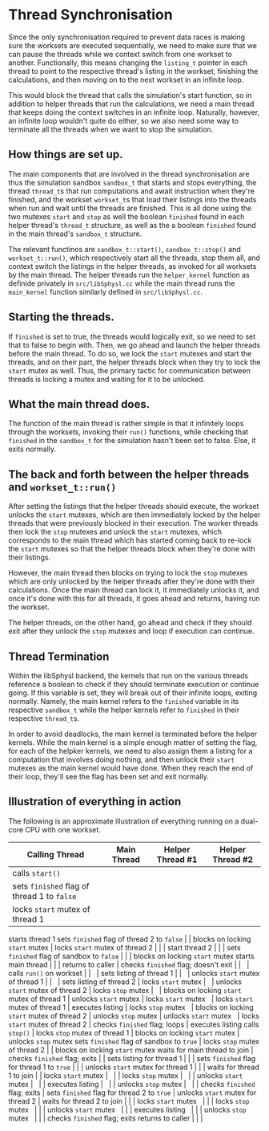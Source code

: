# Thread Synchronisation

Since the only synchronisation required to prevent data races is making sure the worksets are executed sequentially, we need to make sure that we can pause the threads while we context switch from one workset to another. Functionally, this means changing the `listing_t` pointer in each thread to point to the respective thread's listing in the workset, finishing the calculations, and then moving on to the next workset in an infinite loop.

This would block the thread that calls the simulation's start function, so in addition to helper threads that run the calculations, we need a main thread that keeps doing the context switches in an infinite loop. Naturally, however, an infinite loop wouldn't quite do either, so we also need some way to terminate all the threads when we want to stop the simulation.

## How things are set up.

The main components that are involved in the thread synchronisation are thus the simulation sandbox `sandbox_t` that starts and stops everything, the thread `thread_t`s that run computations and await instruction when they're finished, and the workset `workset_t`s that load their listings into the threads when run and wait until the threads are finished. This is all done using the two mutexes `start` and `stop` as well the boolean `finished` found in each helper thread's `thread_t` structure, as well as the a boolean `finished` found in the main thread's `sandbox_t` structure.

The relevant functinos are `sandbox_t::start()`, `sandbox_t::stop()` and `workset_t::run()`, which respectively start all the threads, stop them all, and context switch the listings in the helper threads, as invoked for all worksets by the main thread. The helper threads run the `helper_kernel` function as definide privately in `src/libSphysl.cc` while the main thread runs the `main_kernel` function similarly defined in `src/libSphysl.cc`.

## Starting the threads.

If `finished` is set to true, the threads would logically exit, so we need to set that to false to begin with. Then, we go ahead and launch the helper threads before the main thread. To do so, we lock the `start` mutexes and start the threads, and on their part, the helper threads block when they try to lock the `start` mutex as well. Thus, the primary tactic for communication between threads is locking a mutex and waiting for it to be unlocked.

## What the main thread does.

The function of the main thread is rather simple in that it infinitely loops through the worksets, invoking their `run()` functions, while checking that `finished` in the `sandbox_t` for the simulation hasn't been set to false. Else, it exits normally.

## The back and forth between the helper threads and `workset_t::run()`

After setting the listings that the helper threads should execute, the workset unlocks the `start` mutexes, which are then immediately locked by the helper threads that were previously blocked in their execution. The worker threads then lock the `stop` mutexes and unlock the `start` mutexes, which corresponds to the main thread which has started coming back to re-lock the `start` mutexes so that the helper threads block when they're done with their listings.

However, the main thread then blocks on trying to lock the `stop` mutexes which are only unlocked by the helper threads after they're done with their calculations. Once the main thread can lock it, it immediately unlocks it, and once it's done with this for all threads, it goes ahead and returns, having run the workset.

The helper threads, on the other hand, go ahead and check if they should exit after they unlock the `stop` mutexes and loop if execution can continue.

## Thread Termination

Within the libSphysl backend, the kernels that run on the various threads reference a boolean to check if they should terminate execution or continue going. If this variable is set, they will break out of their infinite loops, exiting normally. Namely, the main kernel refers to the `finished` variable in its respective `sandbox_t` while the helper kernels refer to `finished` in their respective `thread_t`s.

In order to avoid deadlocks, the main kernel is terminated before the helper kernels. While the main kernel is a simple enough matter of setting the flag, for each of the helpker kernels, we need to also assign them a listing for a computation that involves doing nothing, and then unlock their `start` mutexes as the main kernel would have done. When they reach the end of their loop, they'll see the flag has been set and exit normally.

## Illustration of everything in action

The following is an approximate illustration of everything running on a dual-core CPU with one workset.

Calling Thread | Main Thread | Helper Thread #1 | Helper Thread #2
--- | --- | --- | ---
calls `start()` | | |
sets `finished` flag of thread 1 to `false` | | |
locks `start` mutex of thread 1 | | |
starts thread 1
sets `finished` flag of thread 2 to `false` | | blocks on locking `start` mutex |
locks `start` mutex of thread 2 | | |
start thread 2 | | |
sets `finished` flag of sandbox to `false` | | | blocks on locking `start` mutex
starts main thread | | |
returns to caller | checks `finished` flag; doesn't exit | |
&nbsp; | calls `run()` on workset | |
&nbsp; | sets listing of thread 1 | |
&nbsp; | unlocks `start` mutex of thread 1 | |
&nbsp; | sets listing of thread 2 | locks `start` mutex |
&nbsp; | unlocks `start` mutex of thread 2 | locks `stop` mutex |
&nbsp; | blocks on locking `start` mutex of thread 1 | unlocks `start` mutex | locks `start` mutex
&nbsp; | locks `start` mutex of thread 1 | executes listing | locks `stop` mutex
&nbsp; | blocks on locking `start` mutex of thread 2 | unlocks `stop` mutex | unlocks `start` mutex
&nbsp; | locks `start` mutex of thread 2 | checks `finished` flag; loops | executes listing
calls `stop()` | locks `stop` mutex of thread 1 | blocks on locking `start` mutex | unlocks `stop` mutex
sets `finished` flag of sandbox to `true` | locks `stop` mutex of thread 2 | | blocks on locking `start` mutex
waits for main thread to join | checks `finished` flag; exits | |
sets listing for thread 1 | | |
sets `finished` flag for thread 1 to `true` | | |
unlocks `start` mutex for thread 1 | | |
waits for thread 1 to join | | locks `start` mutex |
&nbsp; | | locks `stop` mutex |
&nbsp; | | unlocks `start` mutex |
&nbsp; | | executes listing |
&nbsp; | | unlocks `stop` mutex |
&nbsp; | | checks `finished` flag; exits |
sets `finished` flag for thread 2 to `true` |
unlocks `start` mutex for thread 2 |
waits for thread 2 to join | | | locks `start` mutex
&nbsp; | | | locks `stop` mutex
&nbsp; | | | unlocks `start` mutex
&nbsp; | | | executes listing
&nbsp; | | | unlocks `stop` mutex
&nbsp; | | | checks `finished` flag; exits
returns to caller | | |